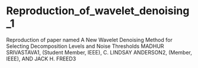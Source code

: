 # Reproduction_of_wavelet_denoising_1
Reproduction of paper named A New Wavelet Denoising Method for Selecting Decomposition Levels and Noise Thresholds MADHUR SRIVASTAVA1, (Student Member, IEEE), C. LINDSAY ANDERSON2, (Member, IEEE), AND JACK H. FREED3
